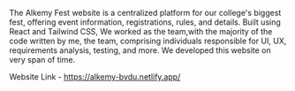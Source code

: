 The Alkemy Fest website is a centralized platform for our college's biggest fest, offering event information, registrations, rules, and details. Built using React and Tailwind CSS, We worked as the team,with the majority of the code written by me, the team, comprising individuals responsible for UI, UX, requirements analysis, testing, and more. We developed this website on very span of time.

Website Link - https://alkemy-bvdu.netlify.app/ 
